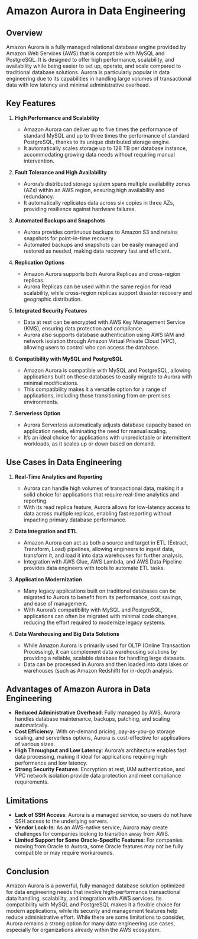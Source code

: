 # Amazon Aurora in Data Engineering

## Overview

Amazon Aurora is a fully managed relational database engine provided by Amazon Web Services (AWS) that is compatible with MySQL and PostgreSQL. It is designed to offer high performance, scalability, and availability while being easier to set up, operate, and scale compared to traditional database solutions. Aurora is particularly popular in data engineering due to its capabilities in handling large volumes of transactional data with low latency and minimal administrative overhead.

## Key Features

1. **High Performance and Scalability**
   - Amazon Aurora can deliver up to five times the performance of standard MySQL and up to three times the performance of standard PostgreSQL, thanks to its unique distributed storage engine.
   - It automatically scales storage up to 128 TB per database instance, accommodating growing data needs without requiring manual intervention.

2. **Fault Tolerance and High Availability**
   - Aurora’s distributed storage system spans multiple availability zones (AZs) within an AWS region, ensuring high availability and redundancy.
   - It automatically replicates data across six copies in three AZs, providing resilience against hardware failures.

3. **Automated Backups and Snapshots**
   - Aurora provides continuous backups to Amazon S3 and retains snapshots for point-in-time recovery.
   - Automated backups and snapshots can be easily managed and restored as needed, making data recovery fast and efficient.

4. **Replication Options**
   - Amazon Aurora supports both Aurora Replicas and cross-region replicas.
   - Aurora Replicas can be used within the same region for read scalability, while cross-region replicas support disaster recovery and geographic distribution.

5. **Integrated Security Features**
   - Data at rest can be encrypted with AWS Key Management Service (KMS), ensuring data protection and compliance.
   - Aurora also supports database authentication using AWS IAM and network isolation through Amazon Virtual Private Cloud (VPC), allowing users to control who can access the database.

6. **Compatibility with MySQL and PostgreSQL**
   - Amazon Aurora is compatible with MySQL and PostgreSQL, allowing applications built on these databases to easily migrate to Aurora with minimal modifications.
   - This compatibility makes it a versatile option for a range of applications, including those transitioning from on-premises environments.

7. **Serverless Option**
   - Aurora Serverless automatically adjusts database capacity based on application needs, eliminating the need for manual scaling.
   - It’s an ideal choice for applications with unpredictable or intermittent workloads, as it scales up or down based on demand.

## Use Cases in Data Engineering

1. **Real-Time Analytics and Reporting**
   - Aurora can handle high volumes of transactional data, making it a solid choice for applications that require real-time analytics and reporting.
   - With its read replica feature, Aurora allows for low-latency access to data across multiple replicas, enabling fast reporting without impacting primary database performance.

2. **Data Integration and ETL**
   - Amazon Aurora can act as both a source and target in ETL (Extract, Transform, Load) pipelines, allowing engineers to ingest data, transform it, and load it into data warehouses for further analysis.
   - Integration with AWS Glue, AWS Lambda, and AWS Data Pipeline provides data engineers with tools to automate ETL tasks.

3. **Application Modernization**
   - Many legacy applications built on traditional databases can be migrated to Aurora to benefit from its performance, cost savings, and ease of management.
   - With Aurora’s compatibility with MySQL and PostgreSQL, applications can often be migrated with minimal code changes, reducing the effort required to modernize legacy systems.

4. **Data Warehousing and Big Data Solutions**
   - While Amazon Aurora is primarily used for OLTP (Online Transaction Processing), it can complement data warehousing solutions by providing a reliable, scalable database for handling large datasets.
   - Data can be processed in Aurora and then loaded into data lakes or warehouses (such as Amazon Redshift) for in-depth analysis.

## Advantages of Amazon Aurora in Data Engineering

- **Reduced Administrative Overhead**: Fully managed by AWS, Aurora handles database maintenance, backups, patching, and scaling automatically.
- **Cost Efficiency**: With on-demand pricing, pay-as-you-go storage scaling, and serverless options, Aurora is cost-effective for applications of various sizes.
- **High Throughput and Low Latency**: Aurora’s architecture enables fast data processing, making it ideal for applications requiring high performance and low latency.
- **Strong Security Features**: Encryption at rest, IAM authentication, and VPC network isolation provide data protection and meet compliance requirements.

## Limitations

- **Lack of SSH Access**: Aurora is a managed service, so users do not have SSH access to the underlying servers.
- **Vendor Lock-In**: As an AWS-native service, Aurora may create challenges for companies looking to transition away from AWS.
- **Limited Support for Some Oracle-Specific Features**: For companies moving from Oracle to Aurora, some Oracle features may not be fully compatible or may require workarounds.

## Conclusion

Amazon Aurora is a powerful, fully managed database solution optimized for data engineering needs that involve high-performance transactional data handling, scalability, and integration with AWS services. Its compatibility with MySQL and PostgreSQL makes it a flexible choice for modern applications, while its security and management features help reduce administrative effort. While there are some limitations to consider, Aurora remains a strong option for many data engineering use cases, especially for organizations already within the AWS ecosystem.

